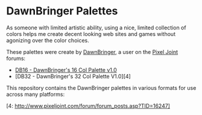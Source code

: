 # DawnBringer Palettes

As someone with limited artistic ability, using a nice, limited collection of colors helps me create decent looking web sites and games without agonizing over the color choices.

These palettes were create by [DawnBringer][1], a user on the [Pixel Joint][2] forums:

* [DB16 - DawnBringer's 16 Col Palette v1.0][3]
* [DB32 - DawnBringer's 32 Col Palette V1.0][4]

This repository contains the DawnBringer palettes in various formats for use across many platforms:

[1]: http://www.pixeljoint.com/
[2]: http://www.pixeljoint.com/p/23821.htm
[3]: http://www.pixeljoint.com/forum/forum_posts.asp?TID=12795
[4: http://www.pixeljoint.com/forum/forum_posts.asp?TID=16247]
